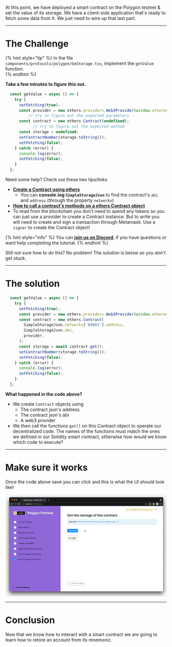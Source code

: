 At this point, we have deployed a smart contract on the Polygon testnet & set the value of its storage. We have a client-side application that's ready to fetch some data from it. We just need to wire up that last part.

-------------------------------------

# The Challenge

{% hint style="tip" %}
In the file `components/protocols/polygon/GeStorage.tsx`, implement the `getValue` function.   
{% endhint %}

**Take a few minutes to figure this out.**

```typescript
  const getValue = async () => {
    try {
      setFetching(true);
      const provider = new ethers.providers.Web3Provider(window.ethereum);
		  // try to figure out the expected parameters
      const contract = new ethers.Contract(undefined);
			// try to figure out the expected method 
      const storage = undefined;
      setContractNumber(storage.toString());
      setFetching(false);
    } catch (error) {
      console.log(error);
      setFetching(false);
    }
  };
```

Need some help? Check out these two tips/links  
* [**Create a Contract using ethers**](https://docs.ethers.io/v5/api/contract/contract/#Contract--creating) 
	* You can **console.log `SimpleStorageJson`** to find the contract's `abi` and `address` (through the property `networks`)  
* [**How to call a contract's methods on a ethers Contract object**](https://docs.ethers.io/v5/api/contract/contract/#Contract-functionsCall)  
* To read from the blockchain you don't need to spend any tokens so you can just use a provider to create a Contract instance. But to write you will need to create and sign a transaction through Metamask. Use a `signer` to create the Contract object!

{% hint style="info" %}
You can [**join us on Discord**](https://discord.gg/fszyM7K), if you have questions or want help completing the tutorial.
{% endhint %}

Still not sure how to do this? No problem! The solution is below so you don't get stuck.

-------------------------------------

# The solution

```typescript
  const getValue = async () => {
    try {
      setFetching(true);
      const provider = new ethers.providers.Web3Provider(window.ethereum);
      const contract = new ethers.Contract(
        SimpleStorageJson.networks['80001'].address,
        SimpleStorageJson.abi,
        provider,
      );
      const storage = await contract.get();
      setContractNumber(storage.toString());
      setFetching(false);
    } catch (error) {
      console.log(error);
      setFetching(false);
    }
  };
```

**What happened in the code above?**

* We create `Contract` objects using
  * The contract json's address
  * The contract json's abi
  * A web3 provider
* We then call the functions `get()` on this Contract object to operate our decentralized code. The names of the functions must match the ones we defined in our Solidity smart contract, otherwise how would we know which code to execute? 

-----------------------------

# Make sure it works

Once the code above save you can click and this is what the UI should look like!

![](../../../.gitbook/assets/pathways/polygon/polygon-getter.gif)

-------------------------------------

# Conclusion

Now that we know how to interact with a smart contract we are going to learn how to retore an account from its mnemonic.
